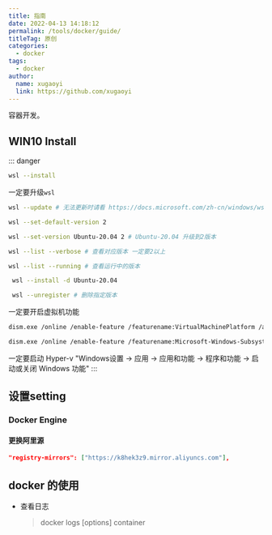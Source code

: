 ```yaml
---
title: 指南
date: 2022-04-13 14:18:12
permalink: /tools/docker/guide/
titleTag: 原创
categories: 
  - docker
tags: 
  - docker
author: 
  name: xugaoyi
  link: https://github.com/xugaoyi
---
```

容器开发。
<!-- more -->

## WIN10 Install
::: danger
```sh
wsl --install
```

一定要升级`wsl`
```sh
wsl --update # 无法更新时请看 https://docs.microsoft.com/zh-cn/windows/wsl/install-manual#step-4---download-the-linux-kernel-update-package

wsl --set-default-version 2

wsl --set-version Ubuntu-20.04 2 # Ubuntu-20.04 升级到2版本

wsl --list --verbose # 查看对应版本 一定要2以上

wsl --list --running # 查看运行中的版本

 wsl --install -d Ubuntu-20.04

 wsl --unregister # 删除指定版本
```

一定要开启虚拟机功能
```sh
dism.exe /online /enable-feature /featurename:VirtualMachinePlatform /all /norestart  # 启用虚拟机功能

dism.exe /online /enable-feature /featurename:Microsoft-Windows-Subsystem-Linux /all /norestart # 启用适用于 Linux 的 Windows 子系统
```

一定要启动 Hyper-v
"Windows设置 -> 应用 -> 应用和功能 -> 程序和功能 -> 启动或关闭 Windows 功能"
:::

## 设置setting
### Docker Engine
#### 更换阿里源
```json
"registry-mirrors": ["https://k8hek3z9.mirror.aliyuncs.com"],
```

## docker 的使用
- 查看日志
  
  > docker logs [options] container